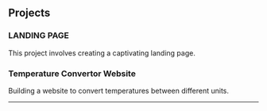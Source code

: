 


## Projects

### LANDING PAGE
This project involves creating a captivating landing page.


### Temperature Convertor Website
Building a website to convert temperatures between different units.

---

